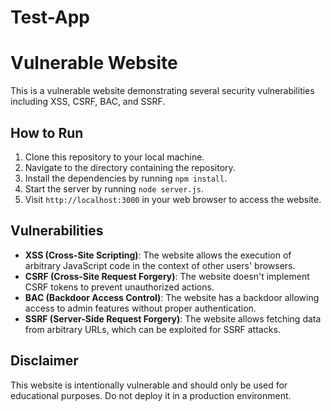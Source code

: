 # Test-App

# Vulnerable Website

This is a vulnerable website demonstrating several security vulnerabilities including XSS, CSRF, BAC, and SSRF.

## How to Run

1. Clone this repository to your local machine.
2. Navigate to the directory containing the repository.
3. Install the dependencies by running `npm install`.
4. Start the server by running `node server.js`.
5. Visit `http://localhost:3000` in your web browser to access the website.

## Vulnerabilities

- **XSS (Cross-Site Scripting)**: The website allows the execution of arbitrary JavaScript code in the context of other users' browsers.
- **CSRF (Cross-Site Request Forgery)**: The website doesn't implement CSRF tokens to prevent unauthorized actions.
- **BAC (Backdoor Access Control)**: The website has a backdoor allowing access to admin features without proper authentication.
- **SSRF (Server-Side Request Forgery)**: The website allows fetching data from arbitrary URLs, which can be exploited for SSRF attacks.

## Disclaimer

This website is intentionally vulnerable and should only be used for educational purposes. Do not deploy it in a production environment.

